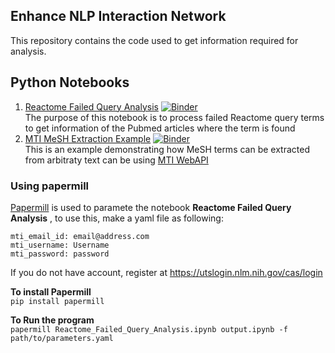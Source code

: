Enhance NLP Interaction Network
---

This repository contains the code used to get information required for analysis.

## Python Notebooks 
1. [Reactome Failed Query Analysis](Reactome_Failed_Query_Analysis.ipynb) [![Binder](https://mybinder.org/badge_logo.svg)](https://mybinder.org/v2/gh/cannin/enhance_nlp_interaction_network_gsoc2020/master?filepath=Reactome_Failed_Query_Analysis.ipynb)     
    The purpose of this notebook is to process failed Reactome query terms to get information of the Pubmed articles where the term is found
2.  [MTI MeSH Extraction Example](MTI_MeSH_Extraction_Example.ipynb)  [![Binder](https://mybinder.org/badge_logo.svg)](https://mybinder.org/v2/gh/cannin/enhance_nlp_interaction_network_gsoc2020/master?filepath=MTI_MeSH_Extraction_Example.ipynb)    
    This is an example demonstrating how MeSH terms can be extracted from arbitraty text can be using [MTI WebAPI](https://ii.nlm.nih.gov/Interactive/MTI/mti.shtml)
    
### Using papermill
[Papermill](https://papermill.readthedocs.io/) is used to paramete the notebook **Reactome Failed Query Analysis** , to use this, make a yaml file as following:  
```
mti_email_id: email@address.com
mti_username: Username
mti_password: password
```
If you do not have account, register at https://utslogin.nlm.nih.gov/cas/login

**To install Papermill**  
`pip install papermill`  

**To Run the program**  
`papermill Reactome_Failed_Query_Analysis.ipynb output.ipynb -f path/to/parameters.yaml`

